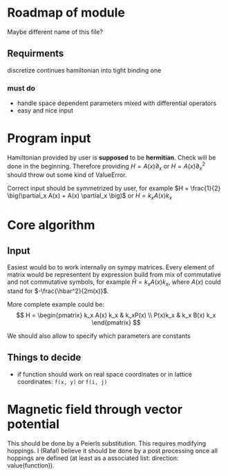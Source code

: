 # Roadmap of module

Maybe different name of this file?

## Requirments

discretize continues hamiltonian into tight binding one

### must do
* handle space dependent parameters mixed with differential operators
* easy and nice input

# Program input

Hamiltonian provided by user is **supposed** to be **hermitian**. Check will be done in the beginning. 
Therefore providing $H = A(x) \partial_x$ or $H = A(x) \partial_x^2$ should throw out some kind of ValueError.

Correct input should be symmetrized by user, for example $H = \frac{1}{2} \big(\partial_x A(x) + A(x) \partial_x \big)$ or $H = k_x A(x) k_x$

# Core algorithm

## Input
Easiest would bo to work internally on sympy matrices. Every element of matrix would be representent by expression build from mix of commutative and not commutative symbols, for example $\hat{H} = k_x A(x) k_x$, where $A(x)$ could stand for $-\frac{\hbar^2}{2m(x)}$.

More complete example could be:
$$
H = 
\begin{pmatrix}
k_x A(x) k_x & k_xP(x) \\
P(x)k_x & k_x B(x) k_x
\end{pmatrix}
$$

We should also allow to specify which parameters are constants

## Things to decide
* if function should work on real space coordinates or in lattice coordinates: ``f(x, y)`` or ``f(i, j)``

# Magnetic field through vector potential
This should be done by a Peierls substitution. This requires modifying hoppings. I (Rafal) believe it should be done by a post processing once all hoppings are defined (at least as a associated list: direction: value(function)).

